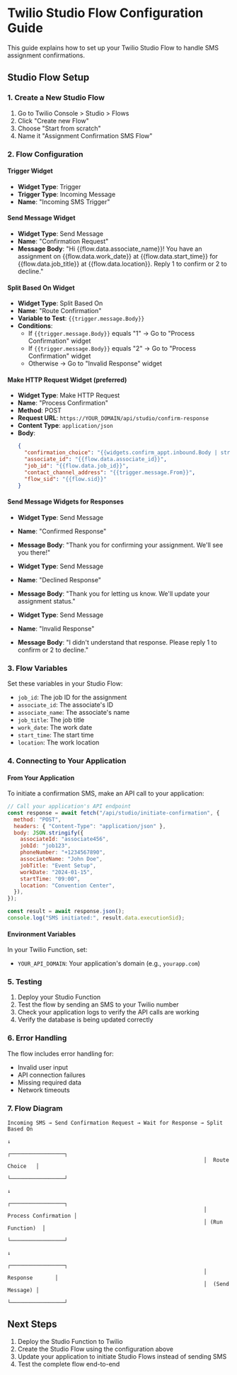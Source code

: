 # Twilio Studio Flow Configuration Guide

This guide explains how to set up your Twilio Studio Flow to handle SMS assignment confirmations.

## Studio Flow Setup

### 1. Create a New Studio Flow

1. Go to Twilio Console > Studio > Flows
2. Click "Create new Flow"
3. Choose "Start from scratch"
4. Name it "Assignment Confirmation SMS Flow"

### 2. Flow Configuration

#### Trigger Widget

- **Widget Type**: Trigger
- **Trigger Type**: Incoming Message
- **Name**: "Incoming SMS Trigger"

#### Send Message Widget

- **Widget Type**: Send Message
- **Name**: "Confirmation Request"
- **Message Body**: "Hi {{flow.data.associate_name}}! You have an assignment on {{flow.data.work_date}} at {{flow.data.start_time}} for {{flow.data.job_title}} at {{flow.data.location}}. Reply 1 to confirm or 2 to decline."

#### Split Based On Widget

- **Widget Type**: Split Based On
- **Name**: "Route Confirmation"
- **Variable to Test**: `{{trigger.message.Body}}`
- **Conditions**:
  - If `{{trigger.message.Body}}` equals "1" → Go to "Process Confirmation" widget
  - If `{{trigger.message.Body}}` equals "2" → Go to "Process Confirmation" widget
  - Otherwise → Go to "Invalid Response" widget

#### Make HTTP Request Widget (preferred)

- **Widget Type**: Make HTTP Request
- **Name**: "Process Confirmation"
- **Method**: POST
- **Request URL**: `https://YOUR_DOMAIN/api/studio/confirm-response`
- **Content Type**: `application/json`
- **Body**:
  ```json
  {
    "confirmation_choice": "{{widgets.confirm_appt.inbound.Body | strip | downcase}}",
    "associate_id": "{{flow.data.associate_id}}",
    "job_id": "{{flow.data.job_id}}",
    "contact_channel_address": "{{trigger.message.From}}",
    "flow_sid": "{{flow.sid}}"
  }
  ```

#### Send Message Widgets for Responses

- **Widget Type**: Send Message
- **Name**: "Confirmed Response"
- **Message Body**: "Thank you for confirming your assignment. We'll see you there!"

- **Widget Type**: Send Message
- **Name**: "Declined Response"
- **Message Body**: "Thank you for letting us know. We'll update your assignment status."

- **Widget Type**: Send Message
- **Name**: "Invalid Response"
- **Message Body**: "I didn't understand that response. Please reply 1 to confirm or 2 to decline."

### 3. Flow Variables

Set these variables in your Studio Flow:

- `job_id`: The job ID for the assignment
- `associate_id`: The associate's ID
- `associate_name`: The associate's name
- `job_title`: The job title
- `work_date`: The work date
- `start_time`: The start time
- `location`: The work location

### 4. Connecting to Your Application

#### From Your Application

To initiate a confirmation SMS, make an API call to your application:

```javascript
// Call your application's API endpoint
const response = await fetch("/api/studio/initiate-confirmation", {
  method: "POST",
  headers: { "Content-Type": "application/json" },
  body: JSON.stringify({
    associateId: "associate456",
    jobId: "job123",
    phoneNumber: "+1234567890",
    associateName: "John Doe",
    jobTitle: "Event Setup",
    workDate: "2024-01-15",
    startTime: "09:00",
    location: "Convention Center",
  }),
});

const result = await response.json();
console.log("SMS initiated:", result.data.executionSid);
```

#### Environment Variables

In your Twilio Function, set:

- `YOUR_API_DOMAIN`: Your application's domain (e.g., `yourapp.com`)

### 5. Testing

1. Deploy your Studio Function
2. Test the flow by sending an SMS to your Twilio number
3. Check your application logs to verify the API calls are working
4. Verify the database is being updated correctly

### 6. Error Handling

The flow includes error handling for:

- Invalid user input
- API connection failures
- Missing required data
- Network timeouts

### 7. Flow Diagram

```
Incoming SMS → Send Confirmation Request → Wait for Response → Split Based On
                                                                      ↓
                                                              ┌─────────────────┐
                                                              │  Route Choice   │
                                                              └─────────────────┘
                                                                      ↓
                                                              ┌─────────────────┐
                                                              │ Process Confirmation │
                                                              │ (Run Function)  │
                                                              └─────────────────┘
                                                                      ↓
                                                              ┌─────────────────┐
                                                              │  Response       │
                                                              │  (Send Message) │
                                                              └─────────────────┘
```

## Next Steps

1. Deploy the Studio Function to Twilio
2. Create the Studio Flow using the configuration above
3. Update your application to initiate Studio Flows instead of sending SMS
4. Test the complete flow end-to-end
